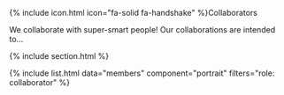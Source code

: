 {% include icon.html icon="fa-solid fa-handshake" %}Collaborators

We collaborate with super-smart people! Our collaborations are intended to...

{% include section.html %}

{% include list.html data="members" component="portrait" filters="role: collaborator" %} 
